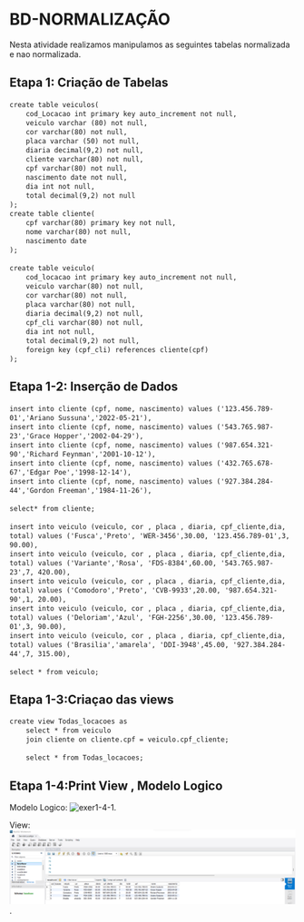 # BD-NORMALIZAÇÃO
Nesta atividade realizamos manipulamos as seguintes tabelas normalizada e nao normalizada.

## Etapa 1: Criação de Tabelas 

```
create table veiculos(
	cod_Locacao int primary key auto_increment not null,
	veiculo	varchar (80) not null,
	cor varchar(80) not null,
	placa varchar (50) not null,
	diaria decimal(9,2) not null,	
	cliente varchar(80) not null,
	cpf varchar(80) not null,
	nascimento date not null,
	dia int not null,
	total decimal(9,2) not null
);
create table cliente(
	cpf varchar(80) primary key not null,
	nome varchar(80) not null,
	nascimento date 
);
    
create table veiculo(
	cod_locacao int primary key auto_increment not null,
	veiculo varchar(80) not null,
	cor varchar(80) not null,
	placa varchar(80) not null,
	diaria decimal(9,2) not null,
	cpf_cli varchar(80) not null,
	dia int not null,
	total decimal(9,2) not null,
	foreign key (cpf_cli) references cliente(cpf)
);
```
## Etapa 1-2: Inserção de Dados
```
insert into cliente (cpf, nome, nascimento) values ('123.456.789-01','Ariano Sussuna','2022-05-21'),
insert into cliente (cpf, nome, nascimento) values ('543.765.987-23','Grace Hopper','2002-04-29'),
insert into cliente (cpf, nome, nascimento) values ('987.654.321-90','Richard Feynman','2001-10-12'),
insert into cliente (cpf, nome, nascimento) values ('432.765.678-67','Edgar Poe','1998-12-14'),
insert into cliente (cpf, nome, nascimento) values ('927.384.284-44','Gordon Freeman','1984-11-26'),
    
select* from cliente;
    
insert into veiculo (veiculo, cor , placa , diaria, cpf_cliente,dia, total) values ('Fusca','Preto', 'WER-3456',30.00, '123.456.789-01',3, 90.00),
insert into veiculo (veiculo, cor , placa , diaria, cpf_cliente,dia, total) values ('Variante','Rosa', 'FDS-8384',60.00, '543.765.987-23',7, 420.00),
insert into veiculo (veiculo, cor , placa , diaria, cpf_cliente,dia, total) values ('Comodoro','Preto', 'CVB-9933',20.00, '987.654.321-90',1, 20.00),
insert into veiculo (veiculo, cor , placa , diaria, cpf_cliente,dia, total) values ('Deloriam','Azul', 'FGH-2256',30.00, '123.456.789-01',3, 90.00),
insert into veiculo (veiculo, cor , placa , diaria, cpf_cliente,dia, total) values ('Brasilia','amarela', 'DDI-3948',45.00, '927.384.284-44',7, 315.00),

select * from veiculo;
```

## Etapa 1-3:Criaçao das views
```
create view Todas_locacoes as
	select * from veiculo
	join cliente on cliente.cpf = veiculo.cpf_cliente;
    
    select * from Todas_locacoes;
```
## Etapa 1-4:Print View , Modelo Logico

Modelo Logico:
![exer1-4-1](https://github.com/Ig0rFA/BD-NORMALIZA-O/blob/main/PrintModeloLogicoNormaliza%C3%A7ao.png).

View:
![exer1-4-2](https://github.com/Ig0rFA/BD-NORMALIZA-O/blob/main/PrintAutomoveis.png).



